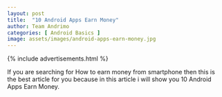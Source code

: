 ```yaml
---
layout: post
title:  "10 Android Apps Earn Money"
author: Team Andrimo
categories: [ Android Basics ]
image: assets/images/android-apps-earn-money.jpg
---
```

{% include advertisements.html %}

If you are searching for How to earn money from smartphone then this is the best article for you because in this article i will show you 10 Android Apps Earn Money.



